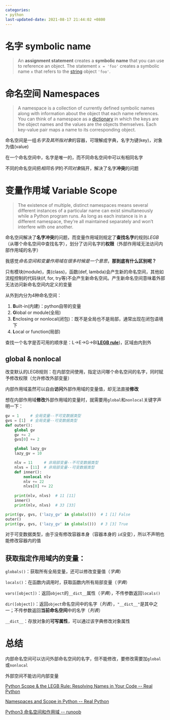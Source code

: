 ```yaml
---
categories:
- python
last-updated-date: 2021-08-17 21:44:02 +0800
---
```


# 名字 symbolic name

> An **assignment statement** creates a **symbolic name** that you can use to reference an object. The statement `x = 'foo'` creates a symbolic name `x` that refers to the [string](https://realpython.com/python-strings/) object `'foo'`.

# 命名空间 Namespaces

> A namespace is a collection of currently defined symbolic names along with information about the object that each name references. You can think of a namespace as a [dictionary](https://realpython.com/python-dicts) in which the keys are the object names and the values are the objects themselves. Each key-value pair maps a name to its corresponding object.

命名空间是一组*名字及其所指对象*的容器，可理解成字典，名字为键(key)，对象为值(value)

在一个命名空间中，名字是唯一的，而不同命名空间中可以有相同名字

不同的命名空间把*相同名字*的*不同对象*隔开，解决了名字**冲突**的问题

# 变量作用域 Variable Scope

> The existence of multiple, distinct namespaces means several different instances of a particular name can exist simultaneously while a Python program runs. As long as each instance is in a different namespace, they’re all maintained separately and won’t interfere with one another.

命名空间解决了**名字冲突**的问题，而变量作用域则规定了**查找名字**的规则*LEGB*（从哪个命名空间中查找名字），划分了访问名字的**权限**（外部作用域无法访问内部作用域的名字）

我感觉*命名空间和变量作用域在很多时候是一个意思*，**那到底有什么区别呢？**

只有模块(module)，类(class)，函数(def, lambda)会产生新的命名空间，其他如流程控制的代码块(if, for, try等)不会产生新命名空间。产生新命名空间意味着外部无法访问新命名空间内定义的变量

从外到内分为4种命名空间：

1. **B**uilt-in(内建)：python自带的变量
2. **G**lobal or module(全局)
3. **E**nclosing or nonlocal(闭包)：既不是全局也不是局部，通常出现在闭包语境下
4. **L**ocal or function(局部)

查找一个名字是否可用的顺序是：L->E->G->B([**LEGB rule**](https://realpython.com/python-scope-legb-rule/#using-the-legb-rule-for-python-scope))，区域由内到外

## global & nonlocal

改变默认的LEGB规则：在内部空间使用，指定访问哪个命名空间的名字，同时赋予修改权限（允许修改外部变量）

内部作用域虽然可以自由**访问**外部作用域的变量值，却无法直接**修改**

想在内部作用域**修改**外部作用域的变量时，就需要用`global`和`nonlocal`关键字声明一下：

```python
gv = 1     # 全局变量--不可变数据类型
gvs = [1]  # 全局变量--可变数据类型
def outer():
    global gv
    gv += 2
    gvs[0] += 2

    global lazy_gv
    lazy_gv = 10

    nlv = 11     # 非局部变量--不可变数据类型
    nlvs = [11]  # 非局部变量--可变数据类型
    def inner():
        nonlocal nlv
        nlv += 22
        nlvs[0] += 22
    
    print(nlv, nlvs)  # 11 [11]
    inner()
    print(nlv, nlvs)  # 33 [33]

print(gv, gvs, ('lazy_gv' in globals()))  # 1 [1] False
outer()
print(gv, gvs, ('lazy_gv' in globals()))  # 3 [3] True
```

对于可变数据类型，由于没有修改容器本身（容器本身的 `id`没变），所以不声明也能修改容器内的值

## 获取指定作用域内的变量：

`globals()`：获取所有全局变量，还可以修改变量值（*字典*）

`locals()`：在函数内调用时，获取函数内所有局部变量（*字典*）

`vars([object])`：返回`object`的`__dict__`属性（*字典*），不传参数返回`locals()`

`dir([object])`：返回`object`命名空间中的名字（*列表*），`"__dict__"`是其中之一；不传参数返回**当前命名空间**中的名字（*列表*）

`__dict__`：存放对象的**可写属性**，可以通过该字典修改对象属性

# 总结

内部命名空间可以访问外部命名空间的名字，但不能修改，要修改需要加`global`或`nonlocal`

外部空间不能访问内部变量

[Python Scope & the LEGB Rule: Resolving Names in Your Code -- Real Python](https://realpython.com/python-scope-legb-rule/)

[Namespaces and Scope in Python -- Real Python](https://realpython.com/python-namespaces-scope/)

[Python3 命名空间和作用域 -- runoob](https://www.runoob.com/python3/python3-namespace-scope.html)